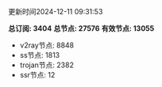更新时间2024-12-11 09:31:53

**总订阅: 3404**
**总节点: 27576**
**有效节点: 13055**
- v2ray节点: 8848
- ss节点: 1813
- trojan节点: 2382
- ssr节点: 12
